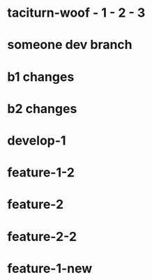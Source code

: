 # taciturn-woof - 1 - 2 - 3
# someone dev branch
# b1 changes

# b2 changes

# develop-1

# feature-1-2

# feature-2

# feature-2-2

# feature-1-new
